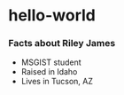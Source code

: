 # hello-world
###  **Facts about Riley James**
- MSGIST student 
- Raised in Idaho
- Lives in Tucson, AZ
